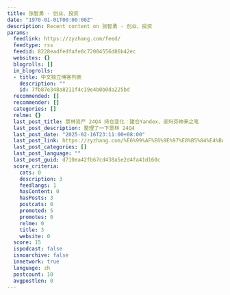 ```yaml
---
title: 张智勇 - 创业、投资
date: "1970-01-01T00:00:00Z"
description: Recent content on 张智勇 - 创业、投资
params:
  feedlink: https://zyzhang.com/feed/
  feedtype: rss
  feedid: 8228eadfedfafe0c72004556d86b42ec
  websites: {}
  blogrolls: []
  in_blogrolls:
  - title: 中文独立博客列表
    description: ""
    id: 7fb87e348a8211f4c19e4b0b0da225bd
  recommended: []
  recommender: []
  categories: []
  relme: {}
  last_post_title: 景林资产 24Q4 持仓变化：建仓Yandex、亚玛芬神来之笔
  last_post_description: 整理了一下景林 24Q4
  last_post_date: "2025-02-16T23:11:00+08:00"
  last_post_link: https://zyzhang.com/%E6%99%AF%E6%9E%97%E8%B5%84%E4%BA%A7%2024Q4%20%E6%8C%81%E4%BB%93%E5%8F%98%E5%8C%96%EF%BC%9A%E5%BB%BA%E4%BB%93Yandex%E3%80%81%E4%BA%9A%E7%8E%9B%E8%8A%AC%E7%A5%9E%E6%9D%A5%E4%B9%8B%E7%AC%94/
  last_post_categories: []
  last_post_language: ""
  last_post_guid: d710ea42fb67cd438a5e2d4fa41d160c
  score_criteria:
    cats: 0
    description: 3
    feedlangs: 1
    hasContent: 0
    hasPosts: 3
    postcats: 0
    promoted: 5
    promotes: 0
    relme: 0
    title: 3
    website: 0
  score: 15
  ispodcast: false
  isnoarchive: false
  innetwork: true
  language: zh
  postcount: 10
  avgpostlen: 0
---
```

